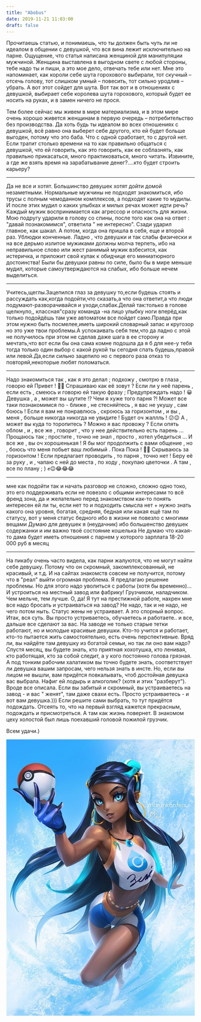 ```yaml
---
title: "Abobus"
date: 2019-11-21 11:03:00
draft: false
---
```


Прочитаешь статью, и понимаешь, что ты должен быть чуть ли не идеалом в общении с девушкой, что вся вина лежит исключительно на парне. Ощущение, что статья написана женщиной для манипуляции мужчиной. Женщина выставлена в выгодном свете с любой стороны, тебе надо ты и пиши, а это мое дело, отвечать тебе или нет. Мне это напоминает, как короли себе шута горохового выбирали, тот скучный – отсечь голову, тот слишком умный – повесить, тот сильно уродлив – убрать. А вот этот сойдет для шута. Вот так вот и в отношениях с девушкой, выбирает себе королева шута горохового, который будет ее носить на руках, и в замен ничего не прося. 
 
Тем более сейчас мы живем в мире материализма, и в этом мире очень хорошо живется женщинам в первую очередь – потребительство без производства. Да хоть будь ты идеалом во всех отношениях с девушкой, всё равно она выберет себе другого, кто ей будет больше выгоден, потому что это баба. Что с одной сработает, то с другой нет. Если тратит столько времени на то как правильно общаться с девушкой, что ей говорить, как это говорить, как ее соблазнять, как правильно прикасаться, много практиковаться, много читать. Извините, а где же взять время на зарабатывание денег?….кто будет строить карьеру?

---

Да не все и хотят. Большинство девушек хотят дойти домой незаметными. Нормальные мужчины не подходят знакомиться, ибо трусы с полным чемоданном комплексов, а подходят какие то мудилы. И после этих мудил о каких улыбках и милых речах может идти речь? Каждый мужик воспринимается как агрессор и опасность для жизни. Мою подругу ударили в голову со спины, после того как она на ответ : "давай познакомимся", ответила " не интересно". Сзади ударил главное, как шакал. А потом, когда она пришла в себя, еще и второй раз. Ублюдки конченные. Ладно , что девушки и так слабы физически и на все дерьмо излитое мужиками должны молча терпеть, ибо на неправильное слово или жест ранимый мужик взбесится, как истеричка, и приложит свой кулак к обидчице его миниатюрного достоинства! Были бы девушки равны по силе, было бы в мире меньше мудил, которые самоутверждаются на слабых, ибо больше нечем выделиться.

---

Учитесь,щеглы.Зацепился глаз за девушку то,если будешь стоять и рассуждать как,когда подойти,что сказать,а что она ответит,а что люди подумают-разворачивайся и уходи,слабак.Делай так:только в голове щелкнуло,, классная"сразу команда -на лицо улыбку ноги вперёд,как только подойдёшь там уже автоматом все пойдет само.Правда при этом нужно быть посмелее,иметь широкий словарный запас и кругозор но это уже твои проблемы.А успокаивать себя тем,что да ладно с этой не получилось при этом не сделав даже шага в ее сторону и мечтать,что вот если бы она сама комне подошла да я б для нее-у тебя тогда только один выбор с какой рукой ты сегодня спать будешь,правой или левой.Да,если сильно зацепило но с первого раза отказ то повторяй,некоторые любят поломаться.

---

Надо знакомиться так , как я это делал ; подхожу , смотрю в глаза , говорю ей Привет ! 👋😊 Спрашиваю как её зовут ? Если ли у неё парень , если есть , смеюсь и говорю ей такую фразу ; Предупреждать надо ! 😀 Девушка , а , может вы шутите !? Чем я хуже того парня ?! Может все таки познакомимся по - ближе , не стесняйтесь , я вас не укушу , сам боюсь ! Если я вам не понравлюсь , скроюсь за горизонтом , и вы , меня , больше никогда никогда не увидите ! Будет оч жаллль ! 😕😉 А , может вы куда то торопитесь ? Можно я вас провожу ? Если опять облом , и , все же , говорит , что у нее действительно есть парень ... Прощаюсь так ; простите , точно не знал , просто , хотел убедиться ... И все же , вы оч хорошенькая ! Я бы мог продолжить с вами общение , но , боюсь что меня побьет ваш любимый . Пока Пока ! 👋😉 Скрываюсь за горизонтом ! Если предлагает проводить , то парня , точно нет ! Беру её за руку , и , чапаю с ней до места , по ходу , покупаю цветочки . А там , все по плану ; ) ✊😉😂😂😂

---

мне как подойти так и начать разговор не сложно, сложно одно токо, это его поддерживать если не повезло с общими интересами то всё френд зона, да и желательно перед знакомством как-то понять интересен ей ли ты, если нет то и подходить смысла нет + нужно знать какого она уровня, богатая, средняя, бедная или какая ещё там по статусу, вот у меня статус бедного ибо в жизни не повезло с многими вещами
Думаю для девушек я (неудачник) ибо большенство девушек содержанки и им важно твоё состояние кошелька
Не думаю что какая-то дама будет иметь отношения с парнем у которого зарплата 18-20 000 руб в месяц

---

На пикабу очень часто видела, как парни жалуются, что не могут найти себе девушку. Потому что он скромный, закомплексованный, не красивый, и т.д. И на сайтах знакомств совсем не получится, потому что в "реал" выйти огромная проблема. Я предлагаю решение проблемы. Но для этого надо уволиться с работы (хотя бы временно)... И устроиться на местный завод или фабрику! Грузчиком, наладчиком. Чем мельче, тем лучше. О, да! Я тут на престижной работе, нахрен мне все надо бросать и устраиваться на завод? Не надо, так и не надо, не чего потом ныть. Статус жены не устраивает. А это спорный вопрос. Итак, вся суть. Вы просто устриваетесь, обучаетесь и работаете.. и все, дальше все сделают за вас. На заводе не только старые тетки работают, но и молодые красивые девушки. Кто-то учится и работает, кто-то пытается жить самостоятельно, есть очень перспективные. Вряд ли, вы найдёте там девушку из богатой семьи, но так ли оно вам надо? Спустя месяц, вы будете знать, кто приятная хохотушка, кто ленивая, кто работящая, кто за собой следит, а у кого постоянно голова грязная. А под тонким рабочим халатиком вы точно будете знать, соответствует ли девушка вашим запросам, чего нельзя знать в инсте. Но, если вы лицом не вышли, вам придётся повкалывать, чтоб достойная девушка вас выбрала. Нафиг ей лодырь и алкоголик? (хотя и этих "разберут"). Вроде все описала. Если вы забитый и скромный, вы устраиваетесь на завод - и вас " женят", там даже свахи есть. Просто устраиваетесь - и вот вам девушка.))) Если решите сами выбрать, то тут придётся подождать. Отсеять то, что на первый взгляд кажется прекрасным, подождать и присмотреться. А там как жизнь повернет. В знакомом цеху холостой был лишь поехавший головой пожилой грузчик.

Всем удачи.)

![](/img/vk/R7yGkzgYQIA.jpg)
